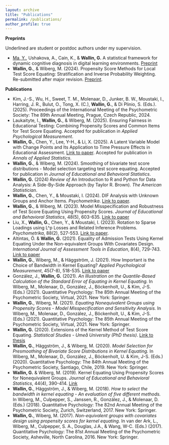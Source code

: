 ```yaml
---
layout: archive
title: "Publications"
permalink: /publications/
author_profile: true
---
```


<!-- {% if author.googlescholar %}
  You can also find my articles on <u><a href="{{author.googlescholar}}">my Google Scholar profile</a>.</u>
{% endif %}

{% include base_path %}

{% for post in site.publications reversed %}
  {% include archive-single.html %}
{% endfor %} -->
**Preprints**

Underlined are student or postdoc authors under my supervision.
* <u>Ma, Y.</u>, Ushakova, A., Cain, K., & **Wallin, G.** A statistical framework for dynamic cognitive diagnosis in digital learning environments. [Preprint](https://arxiv.org/abs/2506.14531)
* **Wallin, G.**, & Wiberg, M. (2024). Propensity Score Methods for Local Test Score Equating: Stratification and Inverse Probability Weighting. Re-submitted after major revision. [Preprint](https://arxiv.org/abs/2410.22989).
  
**Publications**
* Kim, J.-S., Wu, H., Sweet, T. M., Molenaar, D., Junker, B. W., Moustaki, I., Harring, J. R., Bulut, O., Tong, X. (C.), **Wallin, G.**, & Di Plinio, S. (Eds.). (2025). Proceedings of the International Meeting of the Psychometric Society: The 89th Annual Meeting, Prague, Czech Republic, 2024. 
* Laukaityte, I., **Wallin, G.**, & Wiberg, M. (2025). Ensuring Fairness in Educational Testing: Combining Propensity Scores and Common Items for Test Score Equating. Accepted for publication in *Applied Psychological Measurement*.
* **Wallin, G.**, Chen, Y., Lee, Y-H., & Li, X. (2025). A Latent Variable Model with Change Points and Its Application to Time Pressure Effects in Educational Assessment. [Link to paper](https://arxiv.org/abs/2410.22300). Accepted for publication in *Annals of Applied Statistics*.
* **Wallin, G.**, & Wiberg, M. (2024). Smoothing of bivariate test score distributions - Model selection targeting test score equating. Accepted for publication in *Journal of Educational and Behavioral Statistics*.
* **Wallin, G.** (2024) *Review of* An Introduction to R and Python for Data Analysis: A Side-By-Side Approach (by Taylor R. Brown). *The American Statistician*. 
* **Wallin, G.**, Chen, Y., & Moustaki, I. (2024). DIF Analysis with Unknown Groups and Anchor Items. *Psychometrika*. [Link to paper](https://link.springer.com/article/10.1007/s11336-024-09948-7).
* **Wallin, G.**, & Wiberg, M. (2023). Model Misspecification and Robustness of Test Score Equating Using Propensity Scores. *Journal of Educational and Behavioral Statistics*, 48(5), 603-635. [Link to paper](https://journals.sagepub.com/doi/full/10.3102/10769986231161575)
* Liu, X., **Wallin, G.**, Chen, Y., & Moustaki, I. (2023). Rotation to Sparse Loadings using L^p Losses and Related Inference Problems. *Psychometrika*, 88(2), 527-553. [Link to paper](https://doi.org/10.1007/s11336-023-09911-y).
* Altintas, Ö. & **Wallin, G.** (2021). Equality of Admission Tests Using Kernel Equating Under the Non-equivalent Groups With Covariates Design. *International Journal of Assessment Tools in Education*, 8(4), 729-743. [Link to paper](https://ijate.net/index.php/ijate/article/view/44)
* **Wallin, G.**, Wiberg, M., & Häggström, J. (2021). How Important is the Choice of Bandwidth in Kernel Equating? *Applied Psychological Measurement*, 45(7-8), 518-535. [Link to paper](https://journals.sagepub.com/doi/full/10.1177/01466216211040486)
* González, J., **Wallin, G.** (2021). *An Illustration on the Quantile-Based Calculation of the Standard Error of Equating in Kernel Equating.* In Wiberg, M., Molenaar, D., González, J., Böckenholt, U., & Kim, J-S.  (Eds.) (2021). Quantitative Psychology: The 85th Annual Meeting of the Psychometric Society, Virtual, 2021. New York: Springer.
* **Wallin, G.**, Wiberg, M. (2021). *Equating Nonequivalent Groups using Propensity Scores - Model Misspecification and Sensitivity Analysis.* In Wiberg, M., Molenaar, D., González, J., Böckenholt, U., & Kim, J-S.  (Eds.) (2021). Quantitative Psychology: The 85th Annual Meeting of the Psychometric Society, Virtual, 2021. New York: Springer.
* **Wallin, G.** (2020). Extensions of the Kernel Method of Test Score Equating. *Statistical Studies - Umeå University (PhD thesis)*. [Link to thesis](http://umu.diva-portal.org/smash/record.jsf?pid=diva2%3A1378833&dswid=4742) 
* **Wallin, G.**, Häggström, J., & Wiberg, M. (2020). *Model Selection for Presmoothing of Bivariate Score Distributions in Kernel Equating.* In Wiberg, M., Molenaar, D., González, J., Böckenholt, U. & Kim, J-S. (Eds.) (2020). Quantitative Psychology: The 84th Annual Meeting of the Psychometric Society, Santiago, Chile, 2019. New York: Springer.
* **Wallin, G.** & Wiberg, M. (2019). Kernel Equating Using Propensity Scores for Nonequivalent Groups. *Journal of Educational and Behavioral Statistics*, 44(4), 390-414. [Link](https://journals.sagepub.com/doi/full/10.3102/1076998619838226)
* **Wallin, G.**, Häggström, J., & Wiberg, M. (2018). *How to select the bandwidth in kernel equating - An evaluation of five different methods.* In Wiberg, M., Culpepper, S., Janssen, R., González, J., & Molenaar, D. (Eds.) (2018). Quantitative Psychology: The 82nd Annual Meeting of the Psychometric Society, Zurich, Switzerland, 2017. New York: Springer.
* **Wallin, G.**, Wiberg, M. (2017). *Non-equivalent groups with covariates design using propensity scores for kernel equating.* In van der Ark, L., Wiberg, M., Culpepper, S. A., Douglas, J.A., & Wang, W-C. (Eds.) (2017). Quantitative Psychology: The 81st Annual Meeting of the Psychometric Society, Asheville, North Carolina, 2016. New York: Springer.


